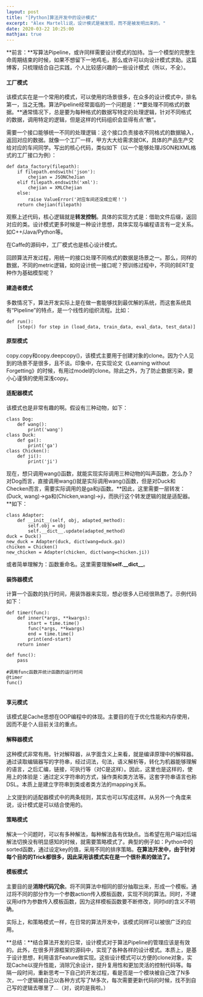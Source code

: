 ```yaml
---
layout: post
title: "[Python]算法开发中的设计模式"
excerpt: "Alex Martelli说，设计模式是被发现，而不是被发明出来的。"
date: 2020-03-22 10:25:00
mathjax: true
---
```


**前言：**写算法Pipeline，或许同样需要设计模式的加持。当一个模型的完整生命周期结束的时候，如果不想留下一地鸡毛，那么或许可以向设计模式求助。这篇博客，只梳理结合自己实践，个人比较感兴趣的一些设计模式（所以，不全）。

#### 工厂模式

该模式实在是一个常用的模式，可以使用的场景很多，在众多的设计模式中，排名第一，当之无愧。算法Pipeline经常面临的一个问题是：**要处理不同格式的数据。**通常情况下，总是要为每种格式的数据写特定的处理逻辑，针对不同格式的数据，调用特定的逻辑，但是这样的代码组织会显得有点“散”。

需要一个接口能够统一不同的处理逻辑：这个接口负责接收不同格式的数据输入，返回对应的数据。就像一个工厂一样，甲方大大给需求就OK，具体的产品生产交给对应的车间同学。写出的核心代码，类似如下（以一个能够处理JSON和XML格式的工厂接口为例）：

```
def data_factory(filepath):
	if filepath.endswith('json'):
		chejian = JSONCheJian
	elif filepath.endswith('xml'):
		chejian = XMLChejian
	else:
		raise ValueError('对应车间还没成立呢！')
	return chejian(filepath)
```

观察上述代码，核心逻辑就是**转发控制**。具体的实现方式是：借助文件后缀，返回对应的类。设计模式更多时候是一种设计思想，具体实现与编程语言有一定关系。如C++/Java/Python等。

在Caffe的源码中，工厂模式也是核心设计模式。

回顾算法开发过程，用统一的接口处理不同格式的数据是场景之一。那么，同样的数据，不同的metric逻辑，如何设计统一接口呢？预训练过程中，不同的BERT变种作为基础模型呢？

#### 建造者模式

多数情况下，算法开发实际上是在做一套能够找到最优解的系统，而这套系统具有“Pipeline”的特点，是一个线性的组织流程。比如：

```
def run():
	[step() for step in (load_data, train_data, eval_data, test_data)]
```
#### 原型模式

copy.copy和copy.deepcopy()，该模式主要用于创建对象的clone。因为个人见到的场景不是很多，且不谈。印象中，在实现论文《Learning without Forgetting》的时候，有用过model的clone。除此之外，为了防止数据污染，要小心谨慎的使用深浅copy。


#### 适配器模式

该模式也是非常有趣的啊。假设有三种动物，如下：

```
class Dog:
	def wang():
		print('wang')
class Duck:
	def ga():
		print('ga')
class Chicken():
	def ji():
		print('ji')
```
现在，想只调用wang()函数，就能实现实际调用三种动物的叫声函数，怎么办？对Dog而言，直接调用wang()就是实际调用wang()函数，但是对Duck和Checken而言，需要实际调用的是ga和ji函数。**因此，这里需要一层转发：(Duck, wang)->ga和(Chicken,wang)->ji，而执行这个转发逻辑的就是适配器。**如下：

```
class Adapter:
	def __init__(self, obj, adapted_method):
		self.obj = obj
		self.__dict__.update(adapted_method)
duck = Duck()
new_duck = Adapter(duck, dict(wang=duck.ga))
chicken = Chicken()
new_chicken = Adapter(chicken, dict(wang=chicken.ji))
```

或者简单理解为：函数重命名。这里需要理解**self.\_\_dict\_\_**。

#### 装饰器模式

计算一个函数的执行时间，用装饰器来实现，想必很多人已经很熟悉了。示例代码如下：

```
def timer(func):
    def inner(*args, **kwargs):
        start = time.time()
        func(*args, **kwargs)
        end = time.time()
        print(end-start)
    return inner
    
def func():
	pass

#调用func函数并统计函数的运行时间
@timer
func()
    
```

#### 享元模式

该模式是Cache思想在OOP编程中的体现。主要目的在于优化性能和内存使用，因而不是个人目前关注的重点。

#### 解释器模式

这种模式非常有用。针对解释器，从字面含义上来看，就是编译原理中的解释器。通过读取编辑器写的字符串，经过词法，句法，语义解析等，转化为机器能够理解的语言，之后汇编，链接，可执行等（对C是这样）。因此，这里也是这样的，使用上的体验是：通过定义字符串的方式，操作类和类方法等。这套字符串语言也称DSL。本质上是建立字符串到类或者类方法的mapping关系。

上文提到的适配器模式中的两条规则，其实也可以写成这样。从另外一个角度来说，设计模式是可以结合使用的。

#### 策略模式

解决一个问题时，可以有多种解法，每种解法各有优缺点。当希望在用户端对后端解法切换没有明显感知的时候，就需要策略模式了。典型的例子如：Python中的sorted函数，通过设定key的值，采用不同的排序策略。**在算法开发中，由于针对每个目的的Trick都很多，因此采用该模式实在是一个很朴素的做法了。**

#### 模板模式

主要目的是**消除代码冗余**。将不同算法中相同的部分抽取出来，形成一个模板。通过将不同的部分作为一个参数action传入模板函数，实现不同的算法。同时，不建议用id作为参数传入模板函数，因为这样模板函数要不断修改，同时id的含义不明确。

实际上，和策略模式一样，在日常的算法开发中，该模式同样可以被很广泛的应用。

**总结：**结合算法开发的日常，设计模式对于算法Pipeline的管理应该是有效的。此外，在很多开源框架的源码中，实现了各种各样的设计模式。本质上，是基于设计思想，利用语言Feature做实现。这些设计模式可以方便的clone对象，实现Cache以提升性能，消除冗余设计，提升复用性和更加灵活的控制代码等。每隔一段时间，重新思考一下自己的开发过程，看是否是一个模块被自己改了N多次，一个逻辑被自己以各种方式写了M多次，每次需要更新代码的时候，找不到自己写的逻辑去哪里了...（对，说的是我啦。）